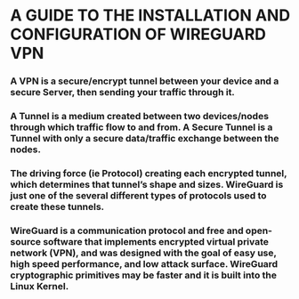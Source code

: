 
# A GUIDE TO THE INSTALLATION AND CONFIGURATION OF WIREGUARD VPN 

### A VPN is a secure/encrypt tunnel between your device and a secure Server, then sending your traffic through it. 

### A Tunnel is a medium created between two devices/nodes through which traffic flow to and from. A Secure Tunnel is a Tunnel with only a secure data/traffic exchange between the nodes.

### The driving force (ie Protocol) creating each encrypted tunnel, which determines that tunnel’s shape and sizes. WireGuard is just one of the several different types of protocols used to create these tunnels.

### WireGuard is a communication protocol and free and open-source software that implements encrypted virtual private network (VPN), and was designed with the goal of easy use, high speed performance, and low attack surface. WireGuard cryptographic primitives may be faster and it is built into the Linux Kernel.
